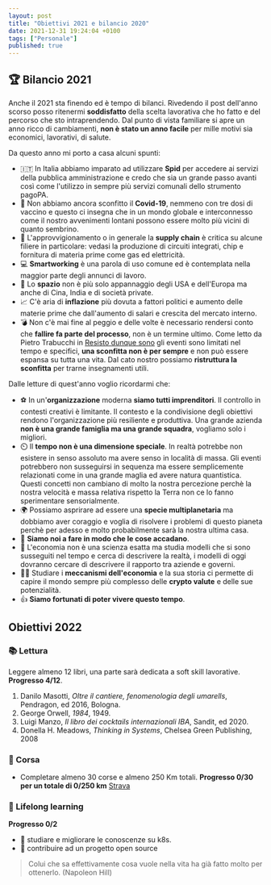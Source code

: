 ```yaml
---
layout: post
title: "Obiettivi 2021 e bilancio 2020"
date: 2021-12-31 19:24:04 +0100
tags: ["Personale"]
published: true
---
```


## :trophy: Bilancio 2021

Anche il 2021 sta finendo ed è tempo di bilanci. Rivedendo il post dell'anno scorso posso ritenermi **soddisfatto** della scelta lavorativa che ho fatto e del percorso che sto intraprendendo. Dal punto di vista familiare si apre un anno ricco di cambiamenti, **non è stato un anno facile** per mille motivi sia economici, lavorativi, di salute.

Da questo anno mi porto a casa alcuni spunti:

- 🇮🇹 In Italia abbiamo imparato ad utilizzare **Spid** per accedere ai servizi della pubblica amministrazione e credo che sia un grande passo avanti così come l'utilizzo in sempre più servizi comunali dello strumento pagoPA.
- :bug: Non abbiamo ancora sconfitto il **Covid-19**, nemmeno con tre dosi di vaccino e questo ci insegna che in un mondo globale e interconnesso come il nostro avvenimenti lontani possono essere molto più vicini di quanto sembrino.
- 🚚 L'approvvigionamento o in generale la **supply chain** è critica su alcune filiere in particolare: vedasi la produzione di circuiti integrati, chip e fornitura di materia prime come gas ed elettricità.
- 💻 **Smartworking** è una parola di uso comune ed è contemplata nella maggior parte degli annunci di lavoro.
- 🌟 Lo **spazio** non è più solo appannaggio degli USA e dell'Europa ma anche di Cina, India e di società private.
- 📈 C'è aria di **inflazione** più dovuta a fattori politici e aumento delle materie prime che dall'aumento di salari e crescita del mercato interno.
- 💣 Non c'è mai fine al peggio e delle volte è necessario rendersi conto che **fallire fa parte del processo**, non è un termine ultimo. Come letto da Pietro Trabucchi in [Resisto dunque sono](../2019-11-15-resisto-dunque-sono) gli eventi sono limitati nel tempo e specifici, **una sconfitta non è per sempre** e non può essere espansa su tutta una vita. Dal cato nostro possiamo **ristruttura la sconfitta** per trarne insegnamenti utili.

Dalle letture di quest'anno voglio ricordarmi che:

- ⚽ In un'**organizzazione** moderna **siamo tutti imprenditori**. Il controllo in contesti creativi è limitante. Il contesto e la condivisione degli obiettivi rendono l'organizzazione più resiliente e produttiva. Una grande azienda **non è una grande famiglia ma una grande squadra**, vogliamo solo i migliori.
- ⏲️ Il **tempo non è una dimensione speciale**. In realtà potrebbe non esistere in senso assoluto ma avere senso in località di massa. Gli eventi potrebbero non susseguirsi in sequenza ma essere semplicemente relazionati come in una grande maglia ed avere natura quantistica. Questi concetti non cambiano di molto la nostra percezione perchè la nostra velocità e massa relativa rispetto la Terra non ce lo fanno sperimentare sensorialmente.
- 🌍 Possiamo asprirare ad essere una **specie multiplanetaria** ma dobbiamo aver coraggio e voglia di risolvere i problemi di questo pianeta perchè per adesso e molto probabilmente sarà la nostra ultima casa.
- 🚀 **Siamo noi a fare in modo che le cose accadano**.
- :money_with_wings: L'economia non è una scienza esatta ma studia modelli che si sono susseguiti nel tempo e cerca di descrivere la realtà, i modelli di oggi dovranno cercare di descrivere il rapporto tra aziende e governi.
- 🧑‍🎓 Studiare i **meccanismi dell'economia** e la sua storia ci permette di capire il mondo sempre più complesso delle **crypto valute** e delle sue potenzialità.
- 👍 **Siamo fortunati di poter vivere questo tempo**.

## Obiettivi 2022

### :books: Lettura

Leggere almeno 12 libri, una parte sarà dedicata a soft skill lavorative. **Progresso 4/12**.

1. Danilo Masotti, _Oltre il cantiere, fenomenologia degli umarells_, Pendragon, ed 2016, Bologna.
2. George Orwell, _1984_, 1949.
3. Luigi Manzo, _Il libro dei cocktails internazionali IBA_, Sandit, ed 2020.
4. Donella H. Meadows, _Thinking in Systems_, Chelsea Green Publishing, 2008

### 🏃 Corsa

- Completare almeno 30 corse e almeno 250 Km totali. **Progresso 0/30 per un totale di 0/250 km** [Strava](https://www.strava.com/athletes/27329378/training/log?feature=public-training-log)

### :rocket: Lifelong learning

**Progresso 0/2**

- :space_invader: studiare e migliorare le conoscenze su k8s.
- :space_invader: contribuire ad un progetto open source

> Colui che sa effettivamente cosa vuole nella vita ha già fatto molto per ottenerlo. (Napoleon Hill)
